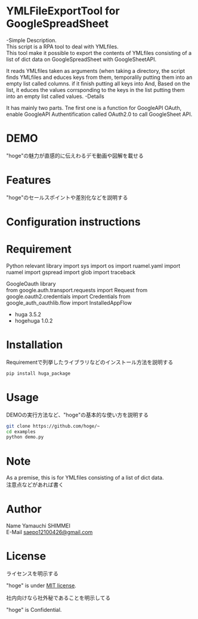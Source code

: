 # YMLFileExportTool for GoogleSpreadSheet

-Simple Description.  
This script is a RPA tool to deal with YMLfiles.  
This tool make it possible to export the contents of YMLfiles consisting of a list of dict data on GoogleSpreadSheet with GoogleSheetAPI.  

It reads YMLfiles taken as arguments (when taking a directory, the script finds YMLfiles and educes keys from them, temporalily putting them into an empty list called columns. if it finish putting all keys into  And, Based on the list, it educes the values corrsponding to the keys in the list putting them into an empty list called values.
-Details  

It has mainly two parts. Tne first one is a function for GoogleAPI OAuth, enable GoogleAPI Authentification called OAuth2.0 to call GoogleSheet API.   



# DEMO
 
"hoge"の魅力が直感的に伝えわるデモ動画や図解を載せる
 
# Features
 
"hoge"のセールスポイントや差別化などを説明する

# Configuration instructions
 
# Requirement
 
Python relevant library
import sys
import os
import ruamel.yaml
import ruamel
import gspread
import glob
import traceback

GoogleOauth library  
from google.auth.transport.requests import Request
from google.oauth2.credentials import Credentials
from google_auth_oauthlib.flow import InstalledAppFlow
 
* huga 3.5.2
* hogehuga 1.0.2
 
# Installation
 
Requirementで列挙したライブラリなどのインストール方法を説明する
 
```bash
pip install huga_package
```
 
# Usage
 
DEMOの実行方法など、"hoge"の基本的な使い方を説明する
 
```bash
git clone https://github.com/hoge/~
cd examples
python demo.py
```
 
# Note

As a premise, this is for YMLfiles consisting of a list of dict data.  
注意点などがあれば書く
 
# Author

Name Yamauchi SHIMMEI  
E-Mail saepo12100426@gmail.com
 
# License
ライセンスを明示する
 
"hoge" is under [MIT license](https://en.wikipedia.org/wiki/MIT_License).
 
社内向けなら社外秘であることを明示してる
 
"hoge" is Confidential.
